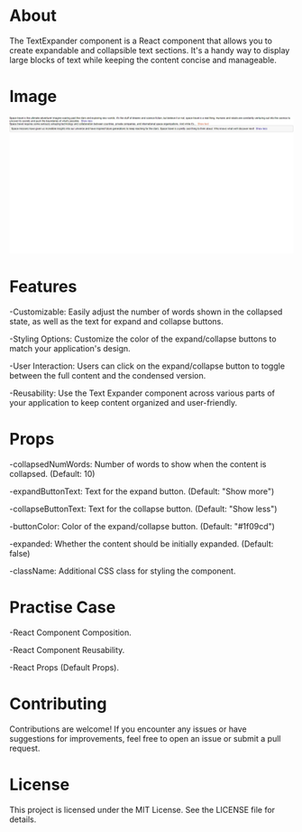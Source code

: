 # About

The TextExpander component is a React component that allows you to create expandable and collapsible text sections. It's a handy way to display large blocks of text while keeping the content concise and manageable.

# Image
![Alt text](<web-screenshot-22-08-2023 (1).jpg>)

# Features
-Customizable: Easily adjust the number of words shown in the collapsed state, as well as the text for expand and collapse buttons.

-Styling Options: Customize the color of the expand/collapse buttons to match your application's design.

-User Interaction: Users can click on the expand/collapse button to toggle between the full content and the condensed version.

-Reusability: Use the Text Expander component across various parts of your application to keep content organized and user-friendly.

# Props
-collapsedNumWords: Number of words to show when the content is collapsed. (Default: 10)

-expandButtonText: Text for the expand button. (Default: "Show more")

-collapseButtonText: Text for the collapse button. (Default: "Show less")

-buttonColor: Color of the expand/collapse button. (Default: "#1f09cd")

-expanded: Whether the content should be initially expanded. (Default: false)

-className: Additional CSS class for styling the component.

# Practise Case
-React Component Composition.

-React Component Reusability.

-React Props (Default Props).

# Contributing
Contributions are welcome! If you encounter any issues or have suggestions for improvements, feel free to open an issue or submit a pull request.

# License
This project is licensed under the MIT License. See the LICENSE file for details.